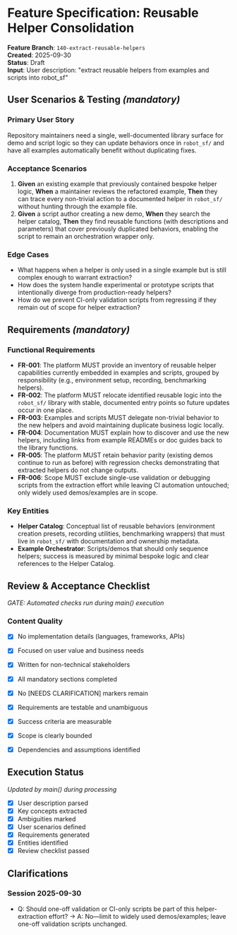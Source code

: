 # Feature Specification: Reusable Helper Consolidation

**Feature Branch**: `140-extract-reusable-helpers`  
**Created**: 2025-09-30  
**Status**: Draft  
**Input**: User description: "extract reusable helpers from examples and scripts into robot_sf"

## User Scenarios & Testing *(mandatory)*

### Primary User Story
Repository maintainers need a single, well-documented library surface for demo and script logic so they can update behaviors once in `robot_sf/` and have all examples automatically benefit without duplicating fixes.

### Acceptance Scenarios
1. **Given** an existing example that previously contained bespoke helper logic, **When** a maintainer reviews the refactored example, **Then** they can trace every non-trivial action to a documented helper in `robot_sf/` without hunting through the example file.
2. **Given** a script author creating a new demo, **When** they search the helper catalog, **Then** they find reusable functions (with descriptions and parameters) that cover previously duplicated behaviors, enabling the script to remain an orchestration wrapper only.

### Edge Cases
- What happens when a helper is only used in a single example but is still complex enough to warrant extraction?
- How does the system handle experimental or prototype scripts that intentionally diverge from production-ready helpers?
- How do we prevent CI-only validation scripts from regressing if they remain out of scope for helper extraction?

## Requirements *(mandatory)*

### Functional Requirements
- **FR-001**: The platform MUST provide an inventory of reusable helper capabilities currently embedded in examples and scripts, grouped by responsibility (e.g., environment setup, recording, benchmarking helpers).
- **FR-002**: The platform MUST relocate identified reusable logic into the `robot_sf/` library with stable, documented entry points so future updates occur in one place.
- **FR-003**: Examples and scripts MUST delegate non-trivial behavior to the new helpers and avoid maintaining duplicate business logic locally.
- **FR-004**: Documentation MUST explain how to discover and use the new helpers, including links from example READMEs or doc guides back to the library functions.
- **FR-005**: The platform MUST retain behavior parity (existing demos continue to run as before) with regression checks demonstrating that extracted helpers do not change outputs.
- **FR-006**: Scope MUST exclude single-use validation or debugging scripts from the extraction effort while leaving CI automation untouched; only widely used demos/examples are in scope.

### Key Entities
- **Helper Catalog**: Conceptual list of reusable behaviors (environment creation presets, recording utilities, benchmarking wrappers) that must live in `robot_sf/` with documentation and ownership metadata.
- **Example Orchestrator**: Scripts/demos that should only sequence helpers; success is measured by minimal bespoke logic and clear references to the Helper Catalog.

## Review & Acceptance Checklist
*GATE: Automated checks run during main() execution*

### Content Quality
- [x] No implementation details (languages, frameworks, APIs)
- [x] Focused on user value and business needs
- [x] Written for non-technical stakeholders
- [x] All mandatory sections completed

- [x] No [NEEDS CLARIFICATION] markers remain
- [x] Requirements are testable and unambiguous  
- [x] Success criteria are measurable
- [x] Scope is clearly bounded
- [x] Dependencies and assumptions identified

## Execution Status
*Updated by main() during processing*

- [x] User description parsed
- [x] Key concepts extracted
- [x] Ambiguities marked
- [x] User scenarios defined
- [x] Requirements generated
- [x] Entities identified
- [x] Review checklist passed

## Clarifications

### Session 2025-09-30
- Q: Should one-off validation or CI-only scripts be part of this helper-extraction effort? → A: No—limit to widely used demos/examples; leave one-off validation scripts unchanged.

